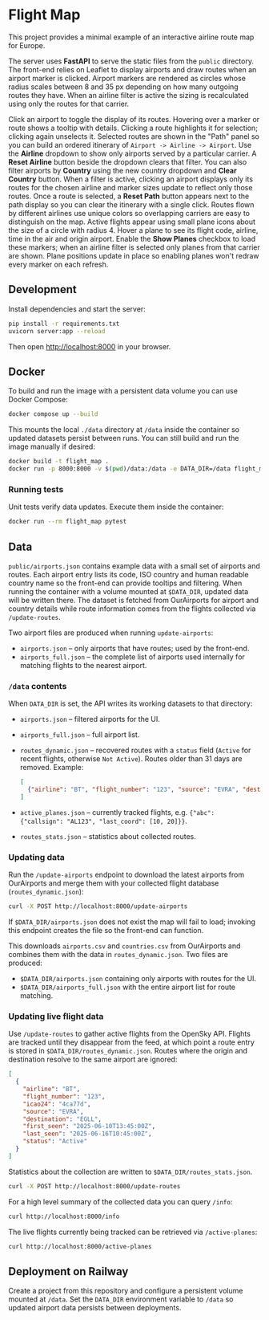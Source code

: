 # Flight Map

This project provides a minimal example of an interactive airline route map for Europe.

The server uses **FastAPI** to serve the static files from the `public` directory. The front-end relies on Leaflet to display airports and draw routes when an airport marker is clicked. Airport markers are rendered as circles whose radius scales between 8 and 35&nbsp;px depending on how many outgoing routes they have. When an airline filter is active the sizing is recalculated using only the routes for that carrier.

Click an airport to toggle the display of its routes. Hovering over a marker or
route shows a tooltip with details. Clicking a route highlights it for
selection; clicking again unselects it. Selected routes are shown in the
"Path" panel so you can build an ordered itinerary of
`Airport -> Airline -> Airport`. Use the **Airline** dropdown to show only
airports served by a particular carrier. A **Reset Airline** button beside the
dropdown clears that filter. You can also filter airports by **Country** using
the new country dropdown and **Clear Country** button. When a filter is active,
clicking an airport displays only its routes for the chosen airline and marker
sizes update to reflect only those routes. Once a route is selected, a **Reset Path** button
appears next to the path display so you can clear the itinerary with a single
click.
Routes flown by different airlines use unique colors so overlapping carriers are
easy to distinguish on the map.
Active flights appear using small plane icons about the size of a circle with
radius&nbsp;4. Hover a plane to see its flight code, airline, time in the air
and origin airport. Enable the **Show Planes** checkbox to load these markers;
when an airline filter is selected only planes from that carrier are shown.
Plane positions update in place so enabling planes won't redraw every marker on each refresh.

## Development

Install dependencies and start the server:

```bash
pip install -r requirements.txt
uvicorn server:app --reload
```

Then open [http://localhost:8000](http://localhost:8000) in your browser.

## Docker

To build and run the image with a persistent data volume you can use Docker
Compose:

```bash
docker compose up --build
```

This mounts the local `./data` directory at `/data` inside the container so
updated datasets persist between runs. You can still build and run the image
manually if desired:

```bash
docker build -t flight_map .
docker run -p 8000:8000 -v $(pwd)/data:/data -e DATA_DIR=/data flight_map
```

### Running tests

Unit tests verify data updates. Execute them inside the container:

```bash
docker run --rm flight_map pytest
```

## Data

`public/airports.json` contains example data with a small set of airports and routes. Each airport entry lists its code, ISO country and human readable country name so the front-end can provide tooltips and filtering. When running the container with a volume mounted at `$DATA_DIR`, updated data will be written there. The dataset is fetched from OurAirports for airport and country details while route information comes from the flights collected via `/update-routes`.

Two airport files are produced when running `update-airports`:

* `airports.json` – only airports that have routes; used by the front-end.
* `airports_full.json` – the complete list of airports used internally for matching flights to the nearest airport.

### `/data` contents

When `DATA_DIR` is set, the API writes its working datasets to that directory:

* `airports.json` – filtered airports for the UI.
* `airports_full.json` – full airport list.
* `routes_dynamic.json` – recovered routes with a `status` field (`Active` for recent flights, otherwise `Not Active`). Routes older than 31 days are removed. Example:

  ```json
  [
    {"airline": "BT", "flight_number": "123", "source": "EVRA", "destination": "EGLL", "status": "Active"}
  ]
  ```
* `active_planes.json` – currently tracked flights, e.g. `{"abc": {"callsign": "AL123", "last_coord": [10, 20]}}`.
* `routes_stats.json` – statistics about collected routes.

### Updating data

Run the `/update-airports` endpoint to download the latest airports from OurAirports and merge them with your collected flight database (`routes_dynamic.json`):

```bash
curl -X POST http://localhost:8000/update-airports
```

If `$DATA_DIR/airports.json` does not exist the map will fail to load; invoking
this endpoint creates the file so the front-end can function.

This downloads `airports.csv` and `countries.csv` from OurAirports and combines them with the data in `routes_dynamic.json`. Two files are produced:

* `$DATA_DIR/airports.json` containing only airports with routes for the UI.
* `$DATA_DIR/airports_full.json` with the entire airport list for route matching.

### Updating live flight data

Use `/update-routes` to gather active flights from the OpenSky API. Flights are tracked until they disappear from the feed, at which point a route entry is stored in `$DATA_DIR/routes_dynamic.json`. Routes where the origin and destination resolve to the same airport are ignored:

```json
[
  {
    "airline": "BT",
    "flight_number": "123",
    "icao24": "4ca77d",
    "source": "EVRA",
    "destination": "EGLL",
    "first_seen": "2025-06-10T13:45:00Z",
    "last_seen": "2025-06-16T10:45:00Z",
    "status": "Active"
  }
]
```

Statistics about the collection are written to `$DATA_DIR/routes_stats.json`.

```bash
curl -X POST http://localhost:8000/update-routes
```

For a high level summary of the collected data you can query `/info`:

```bash
curl http://localhost:8000/info
```

The live flights currently being tracked can be retrieved via `/active-planes`:

```bash
curl http://localhost:8000/active-planes
```


## Deployment on Railway

Create a project from this repository and configure a persistent volume mounted at `/data`. Set the `DATA_DIR` environment variable to `/data` so updated airport data persists between deployments.
